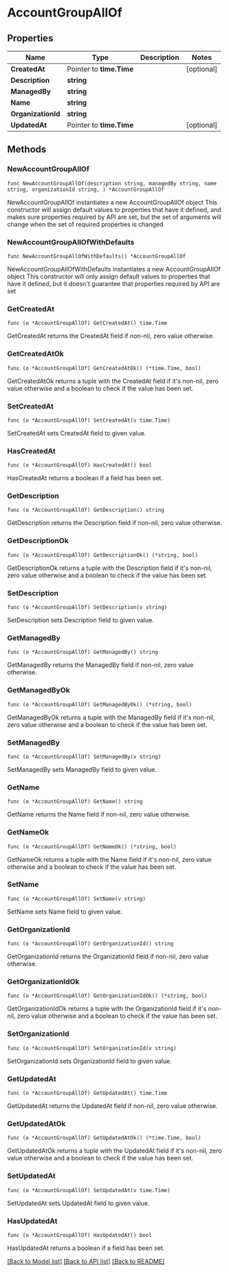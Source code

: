 # AccountGroupAllOf

## Properties

Name | Type | Description | Notes
------------ | ------------- | ------------- | -------------
**CreatedAt** | Pointer to **time.Time** |  | [optional] 
**Description** | **string** |  | 
**ManagedBy** | **string** |  | 
**Name** | **string** |  | 
**OrganizationId** | **string** |  | 
**UpdatedAt** | Pointer to **time.Time** |  | [optional] 

## Methods

### NewAccountGroupAllOf

`func NewAccountGroupAllOf(description string, managedBy string, name string, organizationId string, ) *AccountGroupAllOf`

NewAccountGroupAllOf instantiates a new AccountGroupAllOf object
This constructor will assign default values to properties that have it defined,
and makes sure properties required by API are set, but the set of arguments
will change when the set of required properties is changed

### NewAccountGroupAllOfWithDefaults

`func NewAccountGroupAllOfWithDefaults() *AccountGroupAllOf`

NewAccountGroupAllOfWithDefaults instantiates a new AccountGroupAllOf object
This constructor will only assign default values to properties that have it defined,
but it doesn't guarantee that properties required by API are set

### GetCreatedAt

`func (o *AccountGroupAllOf) GetCreatedAt() time.Time`

GetCreatedAt returns the CreatedAt field if non-nil, zero value otherwise.

### GetCreatedAtOk

`func (o *AccountGroupAllOf) GetCreatedAtOk() (*time.Time, bool)`

GetCreatedAtOk returns a tuple with the CreatedAt field if it's non-nil, zero value otherwise
and a boolean to check if the value has been set.

### SetCreatedAt

`func (o *AccountGroupAllOf) SetCreatedAt(v time.Time)`

SetCreatedAt sets CreatedAt field to given value.

### HasCreatedAt

`func (o *AccountGroupAllOf) HasCreatedAt() bool`

HasCreatedAt returns a boolean if a field has been set.

### GetDescription

`func (o *AccountGroupAllOf) GetDescription() string`

GetDescription returns the Description field if non-nil, zero value otherwise.

### GetDescriptionOk

`func (o *AccountGroupAllOf) GetDescriptionOk() (*string, bool)`

GetDescriptionOk returns a tuple with the Description field if it's non-nil, zero value otherwise
and a boolean to check if the value has been set.

### SetDescription

`func (o *AccountGroupAllOf) SetDescription(v string)`

SetDescription sets Description field to given value.


### GetManagedBy

`func (o *AccountGroupAllOf) GetManagedBy() string`

GetManagedBy returns the ManagedBy field if non-nil, zero value otherwise.

### GetManagedByOk

`func (o *AccountGroupAllOf) GetManagedByOk() (*string, bool)`

GetManagedByOk returns a tuple with the ManagedBy field if it's non-nil, zero value otherwise
and a boolean to check if the value has been set.

### SetManagedBy

`func (o *AccountGroupAllOf) SetManagedBy(v string)`

SetManagedBy sets ManagedBy field to given value.


### GetName

`func (o *AccountGroupAllOf) GetName() string`

GetName returns the Name field if non-nil, zero value otherwise.

### GetNameOk

`func (o *AccountGroupAllOf) GetNameOk() (*string, bool)`

GetNameOk returns a tuple with the Name field if it's non-nil, zero value otherwise
and a boolean to check if the value has been set.

### SetName

`func (o *AccountGroupAllOf) SetName(v string)`

SetName sets Name field to given value.


### GetOrganizationId

`func (o *AccountGroupAllOf) GetOrganizationId() string`

GetOrganizationId returns the OrganizationId field if non-nil, zero value otherwise.

### GetOrganizationIdOk

`func (o *AccountGroupAllOf) GetOrganizationIdOk() (*string, bool)`

GetOrganizationIdOk returns a tuple with the OrganizationId field if it's non-nil, zero value otherwise
and a boolean to check if the value has been set.

### SetOrganizationId

`func (o *AccountGroupAllOf) SetOrganizationId(v string)`

SetOrganizationId sets OrganizationId field to given value.


### GetUpdatedAt

`func (o *AccountGroupAllOf) GetUpdatedAt() time.Time`

GetUpdatedAt returns the UpdatedAt field if non-nil, zero value otherwise.

### GetUpdatedAtOk

`func (o *AccountGroupAllOf) GetUpdatedAtOk() (*time.Time, bool)`

GetUpdatedAtOk returns a tuple with the UpdatedAt field if it's non-nil, zero value otherwise
and a boolean to check if the value has been set.

### SetUpdatedAt

`func (o *AccountGroupAllOf) SetUpdatedAt(v time.Time)`

SetUpdatedAt sets UpdatedAt field to given value.

### HasUpdatedAt

`func (o *AccountGroupAllOf) HasUpdatedAt() bool`

HasUpdatedAt returns a boolean if a field has been set.


[[Back to Model list]](../README.md#documentation-for-models) [[Back to API list]](../README.md#documentation-for-api-endpoints) [[Back to README]](../README.md)


